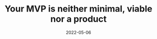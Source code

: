 ---
title: 'Your MVP is neither minimal, viable nor a product'
link: https://techcrunch.com/2022/05/03/your-mvp-is-not/
description: MVP is such a profound misnomer; a good MVP is not viable, and it is certainly not a product. Chances are it isn't minimal either, come to think of it.
tags: [product development, startups]
content-type: reading
date: 2022-05-06
---